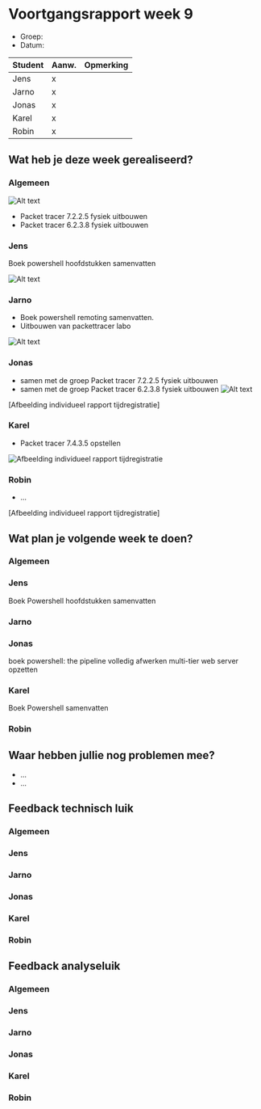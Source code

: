 # Voortgangsrapport week 9

* Groep:
* Datum:

| Student  | Aanw. | Opmerking |
| :---     | :---  | :---      |
| Jens |    x   |           |
| Jarno |    x   |           |
| Jonas |     x  |           |
| Karel |      x |           |
| Robin |       x|           |

## Wat heb je deze week gerealiseerd?

### Algemeen

![Alt text](http://i.imgur.com/BBWMbKm.png)

* Packet tracer 7.2.2.5 fysiek uitbouwen
* Packet tracer 6.2.3.8 fysiek uitbouwen



### Jens

Boek powershell hoofdstukken samenvatten

![Alt text](http://i.imgur.com/vUKMC0i.png)

### Jarno

* Boek powershell remoting samenvatten.
* Uitbouwen van packettracer labo

![Alt text](http://i.imgur.com/XQlnN2p.png)

### Jonas

* samen met de groep Packet tracer 7.2.2.5 fysiek uitbouwen
* samen met de groep Packet tracer 6.2.3.8 fysiek uitbouwen
![Alt text](http://i.imgur.com/Es5tOJo.png)


[Afbeelding individueel rapport tijdregistratie]

### Karel

* Packet tracer 7.4.3.5 opstellen

![Afbeelding individueel rapport tijdregistratie](http://i.imgur.com/Sk9Hx0H.jpg)

### Robin

* ...

[Afbeelding individueel rapport tijdregistratie]


## Wat plan je volgende week te doen?

### Algemeen
### Jens
Boek Powershell hoofdstukken samenvatten
### Jarno
### Jonas
boek powershell: the pipeline volledig afwerken
multi-tier web server opzetten
### Karel
Boek Powershell samenvatten
### Robin


## Waar hebben jullie nog problemen mee?

* ...
* ...

## Feedback technisch luik

### Algemeen

### Jens
### Jarno
### Jonas
### Karel
### Robin

## Feedback analyseluik

### Algemeen

### Jens
### Jarno
### Jonas
### Karel
### Robin

